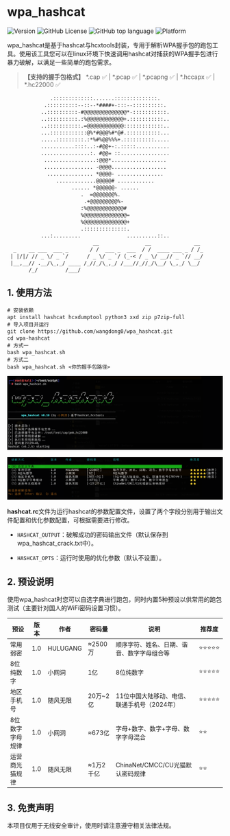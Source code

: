 # wpa_hashcat

![Version](https://img.shields.io/github/v/release/wangdong0/wpa_hashcat?style=flat-square) ![GitHub License](https://img.shields.io/github/license/wangdong0/wpa_hashcat?style=flat-square) ![GitHub top language](https://img.shields.io/github/languages/top/wangdong0/wpa_hashcat?style=flat-square) ![Platform](https://img.shields.io/badge/platform-linux-blue?style=flat-square)

wpa_hashcat是基于hashcat与hcxtools封装，专用于解析WPA握手包的跑包工具。使用该工具您可以在linux环境下快速调用hashcat对捕获的WPA握手包进行暴力破解，以满足一些简单的跑包需求。

> **【支持的握手包格式】** *.cap ✅ | *.pcap ✅ | *.pcapng ✅ | *.hccapx ✅ | *.hc22000 ✅

~~~
              .:::::::::::::.......::::::::::::::.       
            .::::::::::--::--*####+-:::--::::::::::.     
           ..::::::::::-#@@@@@@@@@@@@@@*-:::::::::::.    
           ..::::::::::.:%@@@@@@@@@@@@+.:::::::::::..    
           ..:::::::::::.=@@@@@@@@@@@@:::::::::::::..    
           ...::::::::::::@%*#@@@%#*@#.:::::::::::...    
           .....:::::::::.:*%#%@@%%%+.::::::::::.....    
           ...........::::..:-#@@+-:.:::::...........    
           ................:. #@@= ::................    
            .................:@@@*..................     
            ................ -@@@@..................     
             ............... *@@@@- ...............      
                .............@@@@@# ............         
                     ...... *@@@@@@- ......              
                        .  =@@@@@@@%.                    
                         .+@@@@@@@@@%-                   
                        :%@@@@@@@@@@@@#                  
                        %@@@@@@@@@@@@@@=                 
                        %@@@@@@@@@@@@@@+                 
                        .::::::::::::::.                 
           ...:.........               ..........::..    
                            __               __              __ 
  _    __ ___  ___ _       / /  ___ _  ___  / /  ____ ___ _ / /_
 | |/|/ // _ \/ _ `/      / _ \/ _ `/ (_-< / _ \/ __// _ `// __/
 |__,__// .__/\_,_/ ____ /_//_/\_,_/ /___//_//_/\__/ \_,_/ \__/ 
       /_/         /___/                                        
~~~



## 1. 使用方法

~~~
# 安装依赖
apt install hashcat hcxdumptool python3 xxd zip p7zip-full
# 导入项目并运行
git clone https://github.com/wangdong0/wpa_hashcat.git
cd wpa-hashcat
# 方式一
bash wpa_hashcat.sh
# 方式二
bash wpa_hashcat.sh <你的握手包路径>
~~~

![image-20250726030119641](Readme.assets/image-20250726030119641.png)

![image-20250726025746343](Readme.assets/image-20250726025746343.png)



**hashcat.rc**文件为运行hashcat的参数配置文件，设置了两个字段分别用于输出文件配置和优化参数配置，可根据需要进行修改。

- `HASHCAT_OUTPUT`：破解成功的密码输出文件（默认保存到wpa_hashcat_crack.txt中）。

- `HASHCAT_OPTS`：运行时使用的优化参数（默认不设置）。





## 2. 预设说明

使用wpa_hashcat时您可以自选字典进行跑包，同时内置5种预设以供常用的跑包测试（主要针对国人的WiFi密码设置习惯）。

| 预设            | 版本 | 作者     | 密码量    | 说明                                         | 推荐度 |
| --------------- | ---- | -------- | --------- | -------------------------------------------- | ------ |
| 常用弱密        | 1.0  | HULUGANG | ≈2500万   | 顺序字符、姓名、日期、谐音、数字字母组合等   | ⭐️⭐️⭐️⭐️⭐️  |
| 8位纯数字       | 1.0  | 小网洞   | 1亿       | 8位纯数字                                    | ⭐️⭐️⭐️⭐️⭐️  |
| 地区手机号      | 1.0  | 随风无限 | 20万~2亿  | 11位中国大陆移动、电信、联通手机号（2024年） | ⭐️⭐️⭐️⭐️⭐️  |
| 8位数字字母规律 | 1.0  | 小网洞   | ≈673亿    | 字母+数字、数字+字母、数字字母混合           | ⭐️⭐️     |
| 运营商光猫规律  | 1.0  | 随风无限 | ≈1万2千亿 | ChinaNet/CMCC/CU光猫默认密码规律             | ⭐️⭐️     |





## 3. 免责声明

本项目仅用于无线安全审计，使用时请注意遵守相关法律法规。